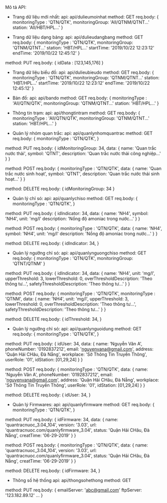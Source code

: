 Mô tả API:
- Trang dữ liệu mới nhất:
api: api/dulieumoinhat
method: GET
req.body: {
  monitoringType : 'QTN/QTK',
  monitoringGroup: 'All/QTNM/QTNT...'
  station: 'All/HBT/HPL...'
}

- Trang dữ liệu dạng bảng:
api: api/dulieudangbang
method: GET
req.body: {
  monitoringType : 'QTN/QTK',
  monitoringGroup: 'QTNM/QTNT...'
  station: 'HBT/HPL...'
  startTime: '2019/10/22 12:23:12'
  endTime: '2019/10/22 12:45:12'
}

method: PUT
req.body: {
  idData : [123,145,176]
}

- Trang dữ liệu biểu đồ:
api: api/dulieubieudo
method: GET
req.body: {
  monitoringType : 'QTN/QTK',
  monitoringGroup: 'QTNM/QTNT...'
  station: 'HBT/HPL...'
  startTime: '2019/10/22 12:23:12'
  endTime: '2019/10/22 12:45:12'
}

- Bản đồ:
api: api/bando
method: GET
req.body: {
  monitoringType : 'All/QTN/QTK',
  monitoringGroup: 'QTNM/QTNT...'
  station: 'HBT/HPL...'
}

- Thông tin trạm:
api: api/thongtintram
method: GET
req.body: {
  monitoringType : 'All/QTN/QTK',
  monitoringGroup: 'QTNM/QTNT...'
  station: 'HBT/HPL...'
}

- Quản lý nhóm quan trắc:
api: api/quanlynhomquantrac
method: GET
req.body: {
  monitoringType : 'QTN/QTK',
}

method: PUT
req.body: {
  idMonitoringGroup: 34,
  data: {
    name: 'Quan trắc nước thải',
    symbol: 'QTNT',
    description: 'Quan trắc nước thải công nghiệp...'
  }
}

method: POST
req.body: {
  monitoringType : 'QTN/QTK',
  data: {
    name: 'Quan trắc nước sinh hoạt',
    symbol: 'QTNT',
    description: 'Quan trắc nước thải sinh hoạt...'
  }
}

method: DELETE
req.body: {
  idMonitoringGroup: 34
}

- Quản lý chỉ só:
api: api/quanlychiso
method: GET
req.body: {
  monitoringType : 'QTN/QTK',
}

method: PUT
req.body: {
  idIndicator: 34,
  data: {
    name: 'NH4',
    symbol: 'NH4',
    unit: 'mg/l'
    description: 'Nồng độ amoniac trong nước...'
  }
}

method: POST
req.body: {
  monitoringType : 'QTN/QTK',
  data: {
    name: 'NH4',
    symbol: 'NH4',
    unit: 'mg/l'
    description: 'Nồng độ amoniac trong nước...'
  }
}

method: DELETE
req.body: {
  idIndicator: 34,
}

- Quản lý ngưỡng chỉ só:
api: api/quanlynguongchiso
method: GET
req.body: {
  monitoringType : 'QTN/QTK',
  monitoringGroup: 'QTNT/QTNM'
}

method: PUT
req.body: {
  idIndicator: 34,
  data: {
    name: 'NH4',
    unit: 'mg/l',
    upperThreshold: 3,
    lowerThreshold: 0,
    overThresholdDescription: 'Theo thông tư...',
    safetyThresholdDescription: 'Theo thông tư...'
  }
}

method: POST
req.body: {
  monitoringType : 'QTN/QTK',
  monitoringType : 'QTNM',
  data: {
    name: 'NH4',
    unit: 'mg/l',
    upperThreshold: 3,
    lowerThreshold: 0,
    overThresholdDescription: 'Theo thông tư...',
    safetyThresholdDescription: 'Theo thông tư...'
  }
}

method: DELETE
req.body: {
  idThreshold: 34,
}

- Quản lý ngưỡng chỉ só:
api: api/quanlynguoidung
method: GET
req.body: {
  monitoringType : 'QTN/QTK',
}

method: PUT
req.body: {
  idUser: 34,
  data: {
    name: 'Nguyễn Văn A',
    phoneNumber: '0192837212',
    email: 'nguyenvana@gmail.com',
    address: 'Quận Hải CHâu, Đà Nẵng',
    workplace: 'Sở Thông Tin Truyền Thông',
    userRole: '01',
    idStation: [01,29,24]
  }
}

method: POST
req.body: {
  monitoringType : 'QTN/QTK',
  data: {
    name: 'Nguyễn Văn A',
    phoneNumber: '0192837212',
    email: 'nguyenvana@gmail.com',
    address: 'Quận Hải CHâu, Đà Nẵng',
    workplace: 'Sở Thông Tin Truyền Thông',
    userRole: '01',
    idStation: [01,29,24]
  }
}

method: DELETE
req.body: {
  idUser: 34,
}

- Quản lý Firmwares:
api: api/quanlyfirmware
method: GET
req.body: {
  monitoringType : 'QTN/QTK',
}

method: PUT
req.body: {
  idFirmware: 34,
  data: {
    name: 'quantracnuoc_3.04_104',
    version: '3.03',
    url: 'quantracnuoc.com/quanlyfirmware_3.04',
    status: 'Quận Hải CHâu, Đà Nẵng',
    creatTime: '06-29-2019'
  }
}

method: POST
req.body: {
  monitoringType : 'QTN/QTK',
  data: {
    name: 'quantracnuoc_3.04_104',
    version: '3.03',
    url: 'quantracnuoc.com/quanlyfirmware_3.04',
    status: 'Quận Hải CHâu, Đà Nẵng',
    creatTime: '06-29-2019'
  }
}

method: DELETE
req.body: {
  idFirmware: 34,
}

- Thông số hệ thống
api: api/thongsohethong
method: GET

method: PUT
req.body: {
  emailServer: 'abc@gmail.com'
  ftpServer: '123.182.89.12'
  ...
}
